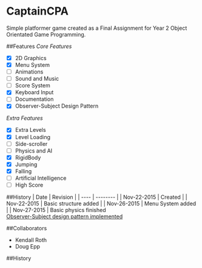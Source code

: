 # CaptainCPA
Simple platformer game created as a Final Assignment for Year 2 Object Orientated Game Programming.

##Features
*Core Features*
- [x] 2D Graphics
- [x] Menu System
- [ ] Animations
- [ ] Sound and Music
- [ ] Score System
- [x] Keyboard Input
- [ ] Documentation
- [x] Observer-Subject Design Pattern

*Extra Features*
- [x] Extra Levels
- [x] Level Loading
- [ ] Side-scroller
- [ ] Physics and AI
 - [x] RigidBody
 - [x] Jumping
 - [x] Falling
 - [ ] Artificial Intelligence
- [ ] High Score

##History
| Date | Revision |
| ---- | -------- |
| Nov-22-2015 | Created |
| Nov-22-2015 | Basic structure added |
| Nov-26-2015 | Menu System added |
| Nov-27-2015 | Basic physics finished<br>[Observer-Subject design pattern implemented](http://http://gameprogrammingpatterns.com/observer.html)

##Collaborators
- Kendall Roth
- Doug Epp

##History
